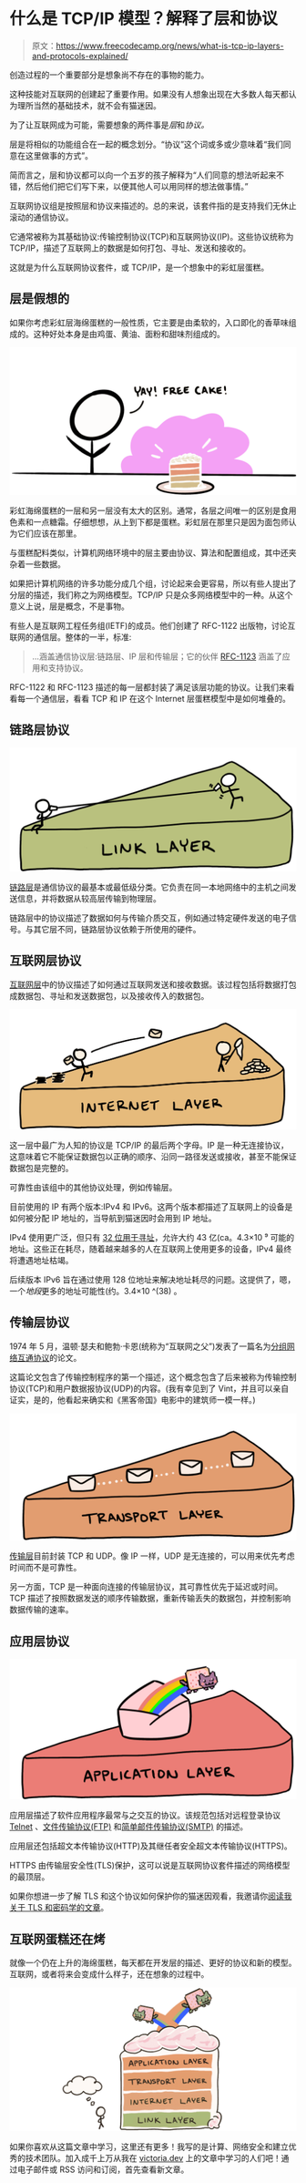 # 什么是 TCP/IP 模型？解释了层和协议

> 原文：<https://www.freecodecamp.org/news/what-is-tcp-ip-layers-and-protocols-explained/>

创造过程的一个重要部分是想象尚不存在的事物的能力。

这种技能对互联网的创建起了重要作用。如果没有人想象出现在大多数人每天都认为理所当然的基础技术，就不会有猫迷因。

为了让互联网成为可能，需要想象的两件事是*层*和*协议。*

层是将相似的功能组合在一起的概念划分。“协议”这个词或多或少意味着“我们同意在这里做事的方式”。

简而言之，层和协议都可以向一个五岁的孩子解释为“人们同意的想法听起来不错，然后他们把它们写下来，以便其他人可以用同样的想法做事情。”

互联网协议组是按照层和协议来描述的。总的来说，该套件指的是支持我们无休止滚动的通信协议。

它通常被称为其基础协议:传输控制协议(TCP)和互联网协议(IP)。这些协议统称为 TCP/IP，描述了互联网上的数据是如何打包、寻址、发送和接收的。

这就是为什么互联网协议套件，或 TCP/IP，是一个想象中的彩虹层蛋糕。

## **层是假想的**

如果你考虑彩虹层海绵蛋糕的一般性质，它主要是由柔软的，入口即化的香草味组成的。这种好处本身是由鸡蛋、黄油、面粉和甜味剂组成的。

![Cartoon of a slice of rainbow layer cake, reads &ldquo;Yay! Free cake!&quot;](img/60de16a67b05b2a7e7bab2e8b6b399a9.png)

彩虹海绵蛋糕的一层和另一层没有太大的区别。通常，各层之间唯一的区别是食用色素和一点糖霜。仔细想想，从上到下都是蛋糕。彩虹层在那里只是因为面包师认为它们应该在那里。

与蛋糕配料类似，计算机网络环境中的层主要由协议、算法和配置组成，其中还夹杂着一些数据。

如果把计算机网络的许多功能分成几个组，讨论起来会更容易，所以有些人提出了分层的描述，我们称之为网络模型。TCP/IP 只是众多网络模型中的一种。从这个意义上说，层是概念，不是事物。

有些人是互联网工程任务组(IETF)的成员。他们创建了 RFC-1122 出版物，讨论互联网的通信层。整体的一半，标准:

> …涵盖通信协议层:链路层、IP 层和传输层；它的伙伴 [RFC-1123](https://tools.ietf.org/html/rfc1123) 涵盖了应用和支持协议。

RFC-1122 和 RFC-1123 描述的每一层都封装了满足该层功能的协议。让我们来看看每一个通信层，看看 TCP 和 IP 在这个 Internet 层蛋糕模型中是如何堆叠的。

## **链路层协议**

![Link cake layer cartoon](img/108551951a8fd9a39102b72c3e2acbea.png)

[链路层](https://tools.ietf.org/html/rfc1122#page-21)是通信协议的最基本或最低级分类。它负责在同一本地网络中的主机之间发送信息，并将数据从较高层传输到物理层。

链路层中的协议描述了数据如何与传输介质交互，例如通过特定硬件发送的电子信号。与其它层不同，链路层协议依赖于所使用的硬件。

## **互联网层协议**

[互联网层](https://tools.ietf.org/html/rfc1122#page-27)中的协议描述了如何通过互联网发送和接收数据。该过程包括将数据打包成数据包、寻址和发送数据包，以及接收传入的数据包。

![Internet cake layer cartoon](img/647d7ab09c8599d5cff0df437bde3c06.png)

这一层中最广为人知的协议是 TCP/IP 的最后两个字母。IP 是一种无连接协议，这意味着它不能保证数据包以正确的顺序、沿同一路径发送或接收，甚至不能保证数据包是完整的。

可靠性由该组中的其他协议处理，例如传输层。

目前使用的 IP 有两个版本:IPv4 和 IPv6。这两个版本都描述了互联网上的设备是如何被分配 IP 地址的，当导航到猫迷因时会用到 IP 地址。

IPv4 使用更广泛，但只有 [32 位用于寻址](https://tools.ietf.org/html/rfc791#section-2.3)，允许大约 43 亿(ca。4.3×10 ⁹ 可能的地址。这些正在耗尽，随着越来越多的人在互联网上使用更多的设备，IPv4 最终将遭遇地址枯竭。

后续版本 IPv6 旨在通过使用 128 位地址来解决地址耗尽的问题。这提供了，嗯，一个*地段*更多的地址可能性(约。3.4×10 ^(38) 。

## **传输层协议**

1974 年 5 月，温顿·瑟夫和鲍勃·卡恩(统称为“互联网之父”)发表了一篇名为[分组网络互通协议](https://web.archive.org/web/20160304150203/http://ece.ut.ac.ir/Classpages/F84/PrincipleofNetworkDesign/Papers/CK74.pdf)的论文。

这篇论文包含了传输控制程序的第一个描述，这个概念包含了后来被称为传输控制协议(TCP)和用户数据报协议(UDP)的内容。(我有幸见到了 Vint，并且可以亲自证实，是的，他看起来确实和《黑客帝国》电影中的建筑师一模一样。)

![Transport cake layer cartoon](img/93f9a003b9cd83a1ad55cbd50e61147d.png)

[传输层](https://tools.ietf.org/html/rfc1122#page-77)目前封装 TCP 和 UDP。像 IP 一样，UDP 是无连接的，可以用来优先考虑时间而不是可靠性。

另一方面，TCP 是一种面向连接的传输层协议，其可靠性优先于延迟或时间。TCP 描述了按照数据发送的顺序传输数据，重新传输丢失的数据包，并控制影响数据传输的速率。

## **应用层协议**

![Application cake layer cartoon](img/0952d3c6ce4dfc8359179376354138c7.png)

应用层描述了软件应用程序最常与之交互的协议。该规范包括对远程登录协议 [Telnet](https://tools.ietf.org/html/rfc1123#section-3) 、[文件传输协议(FTP)](https://tools.ietf.org/html/rfc1123#section-4) 和[简单邮件传输协议(SMTP)](https://tools.ietf.org/html/rfc1123#section-5) 的描述。

应用层还包括超文本传输协议(HTTP)及其继任者安全超文本传输协议(HTTPS)。

HTTPS 由传输层安全性(TLS)保护，这可以说是互联网协议套件描述的网络模型的最顶层。

如果你想进一步了解 TLS 和这个协议如何保护你的猫迷因观看，我邀请你[阅读我关于 TLS 和密码学的文章](https://victoria.dev/blog/tls)。

## **互联网蛋糕还在烤**

就像一个仍在上升的海绵蛋糕，每天都在开发层的描述、更好的协议和新的模型。互联网，或者将来会变成什么样子，还在想象的过程中。

![Cartoon of the full Internet layer cake, topped with Nyan Cat memes](img/a84bae4b3e3bef7023770970645b6f36.png)

如果你喜欢从这篇文章中学习，这里还有更多！我写的是计算、网络安全和建立优秀的技术团队。加入成千上万从我在 [victoria.dev](https://victoria.dev) 上的文章中学习的人们吧！通过电子邮件或 RSS 访问和订阅，首先查看新文章。